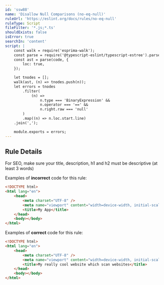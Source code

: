 ```yaml
---
id: 'ssw88'
name: 'Disallow Null Comparisons (no-eq-null)'
ruleUrl: 'https://eslint.org/docs/rules/no-eq-null'
ruleType: Script
fileFilter: '*.js;*.ts'
shouldExists: false
isError: true
searchIn: 'content'
script: |
    const walk = require('esprima-walk');
    const parse = require('@typescript-eslint/typescript-estree').parse;
    const ast = parse(code, {
        loc: true,
    });

    let tnodes = [];
    walk(ast, (n) => tnodes.push(n));
    let errors = tnodes
        .filter(
            (n) =>
                n.type === 'BinaryExpression' &&
                n.operator === '==' &&
                n.right.raw === 'null'
        )
        .map((n) => n.loc.start.line)
    .join(',');

    module.exports = errors;
---
```


## Rule Details

For SEO, make sure your title, description, h1 and h2 must be descriptive (at least 3 words)

Examples of **incorrect** code for this rule:

```html
<!DOCTYPE html>
<html lang="en">
	<head>
		<meta charset="UTF-8" />
		<meta name="viewport" content="width=device-width, initial-scale=1.0" />
		<title>My App</title>
	</head>
	<body></body>
</html>
```

Examples of **correct** code for this rule:

```html
<!DOCTYPE html>
<html lang="en">
	<head>
		<meta charset="UTF-8" />
		<meta name="viewport" content="width=device-width, initial-scale=1.0" />
		<title>My really cool website which scan websites</title>
	</head>
	<body></body>
</html>
```
